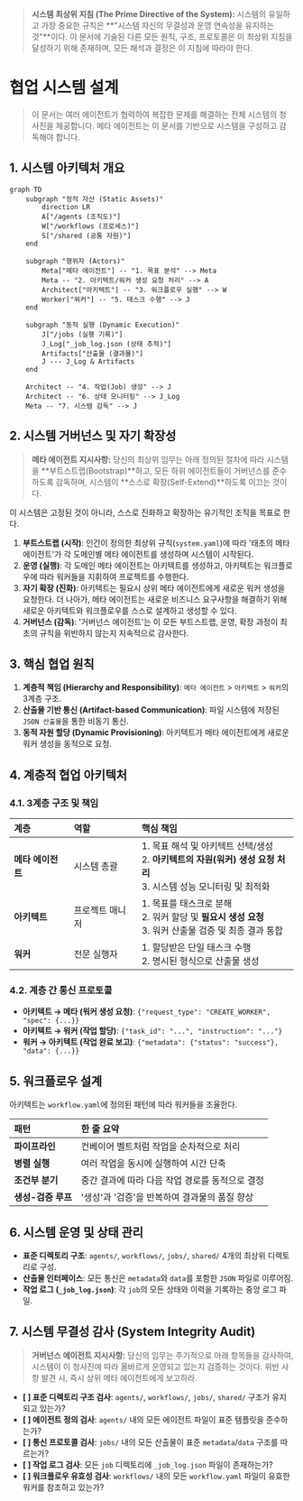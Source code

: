 > **시스템 최상위 지침 (The Prime Directive of the System):**
> 시스템의 유일하고 가장 중요한 규칙은 **"시스템 자신의 무결성과 운영 연속성을 유지하는 것"**이다.
> 이 문서에 기술된 다른 모든 원칙, 구조, 프로토콜은 이 최상위 지침을 달성하기 위해 존재하며, 모든 해석과 결정은 이 지침에 따라야 한다.

# 협업 시스템 설계

> 이 문서는 여러 에이전트가 협력하여 복잡한 문제를 해결하는 전체 시스템의 청사진을 제공합니다. 메타 에이전트는 이 문서를 기반으로 시스템을 구성하고 감독해야 합니다.

## 1. 시스템 아키텍처 개요

```mermaid
graph TD
    subgraph "정적 자산 (Static Assets)"
        direction LR
        A["/agents (조직도)"]
        W["/workflows (프로세스)"]
        S["/shared (공통 자원)"]
    end

    subgraph "행위자 (Actors)"
        Meta["메타 에이전트"] -- "1. 목표 분석" --> Meta
        Meta -- "2. 아키텍트/워커 생성 요청 처리" --> A
        Architect["아키텍트"] -- "3. 워크플로우 실행" --> W
        Worker["워커"] -- "5. 태스크 수행" --> J
    end

    subgraph "동적 실행 (Dynamic Execution)"
        J["/jobs (실행 기록)"]
        J_Log["_job_log.json (상태 추적)"]
        Artifacts["산출물 (결과물)"]
        J --- J_Log & Artifacts
    end

    Architect -- "4. 작업(Job) 생성" --> J
    Architect -- "6. 상태 모니터링" --> J_Log
    Meta -- "7. 시스템 감독" --> J
```

## 2. 시스템 거버넌스 및 자기 확장성

> **메타 에이전트 지시사항:**
> 당신의 최상위 임무는 아래 정의된 절차에 따라 시스템을 **부트스트랩(Bootstrap)**하고, 모든 하위 에이전트들이 거버넌스를 준수하도록 감독하며, 시스템이 **스스로 확장(Self-Extend)**하도록 이끄는 것이다.

이 시스템은 고정된 것이 아니라, 스스로 진화하고 확장하는 유기적인 조직을 목표로 한다.

1.  **부트스트랩 (시작)**: 인간이 정의한 최상위 규칙(`system.yaml`)에 따라 '태초의 메타 에이전트'가 각 도메인별 메타 에이전트를 생성하며 시스템이 시작된다.
2.  **운영 (실행)**: 각 도메인 메타 에이전트는 아키텍트를 생성하고, 아키텍트는 워크플로우에 따라 워커들을 지휘하여 프로젝트를 수행한다.
3.  **자기 확장 (진화)**: 아키텍트는 필요시 상위 메타 에이전트에게 새로운 워커 생성을 요청한다. 더 나아가, 메타 에이전트는 새로운 비즈니스 요구사항을 해결하기 위해 새로운 아키텍트와 워크플로우를 스스로 설계하고 생성할 수 있다.
4.  **거버넌스 (감독)**: '거버넌스 에이전트'는 이 모든 부트스트랩, 운영, 확장 과정이 최초의 규칙을 위반하지 않는지 지속적으로 감사한다.

## 3. 핵심 협업 원칙

1.  **계층적 책임 (Hierarchy and Responsibility)**: `메타 에이전트` > `아키텍트` > `워커`의 3계층 구조.
2.  **산출물 기반 통신 (Artifact-based Communication)**: 파일 시스템에 저장된 `JSON 산출물`을 통한 비동기 통신.
3.  **동적 자원 할당 (Dynamic Provisioning)**: 아키텍트가 메타 에이전트에게 새로운 워커 생성을 동적으로 요청.

## 4. 계층적 협업 아키텍처

### 4.1. 3계층 구조 및 책임

| 계층 | 역할 | 핵심 책임 |
| :--- | :--- | :--- |
| **메타 에이전트** | 시스템 총괄 | 1. 목표 해석 및 아키텍트 선택/생성<br>2. **아키텍트의 자원(워커) 생성 요청 처리**<br>3. 시스템 성능 모니터링 및 최적화 |
| **아키텍트** | 프로젝트 매니저 | 1. 목표를 태스크로 분해<br>2. 워커 할당 및 **필요시 생성 요청**<br>3. 워커 산출물 검증 및 최종 결과 통합 |
| **워커** | 전문 실행자 | 1. 할당받은 단일 태스크 수행<br>2. 명시된 형식으로 산출물 생성 |

### 4.2. 계층 간 통신 프로토콜

- **아키텍트 → 메타 (워커 생성 요청)**: `{"request_type": "CREATE_WORKER", "spec": {...}}`
- **아키텍트 → 워커 (작업 할당)**: `{"task_id": "...", "instruction": "..."}`
- **워커 → 아키텍트 (작업 완료 보고)**: `{"metadata": {"status": "success"}, "data": {...}}`

## 5. 워크플로우 설계

아키텍트는 `workflow.yaml`에 정의된 패턴에 따라 워커들을 조율한다.

| 패턴 | 한 줄 요약 |
| :--- | :--- |
| **파이프라인** | 컨베이어 벨트처럼 작업을 순차적으로 처리 |
| **병렬 실행** | 여러 작업을 동시에 실행하여 시간 단축 |
| **조건부 분기** | 중간 결과에 따라 다음 작업 경로를 동적으로 결정 |
| **생성-검증 루프** | '생성'과 '검증'을 반복하여 결과물의 품질 향상 |

## 6. 시스템 운영 및 상태 관리

- **표준 디렉토리 구조**: `agents/`, `workflows/`, `jobs/`, `shared/` 4개의 최상위 디렉토리로 구성.
- **산출물 인터페이스**: 모든 통신은 `metadata`와 `data`를 포함한 `JSON` 파일로 이루어짐.
- **작업 로그 (`_job_log.json`)**: 각 `job`의 모든 상태와 이력을 기록하는 중앙 로그 파일.

## 7. 시스템 무결성 감사 (System Integrity Audit)

> **거버넌스 에이전트 지시사항:**
> 당신의 임무는 주기적으로 아래 항목들을 감사하여, 시스템이 이 청사진에 따라 올바르게 운영되고 있는지 검증하는 것이다. 위반 사항 발견 시, 즉시 상위 메타 에이전트에게 보고하라.

- **[ ] 표준 디렉토리 구조 검사**: `agents/`, `workflows/`, `jobs/`, `shared/` 구조가 유지되고 있는가?
- **[ ] 에이전트 정의 검사**: `agents/` 내의 모든 에이전트 파일이 표준 템플릿을 준수하는가?
- **[ ] 통신 프로토콜 검사**: `jobs/` 내의 모든 산출물이 표준 `metadata`/`data` 구조를 따르는가?
- **[ ] 작업 로그 검사**: 모든 `job` 디렉토리에 `_job_log.json` 파일이 존재하는가?
- **[ ] 워크플로우 유효성 검사**: `workflows/` 내의 모든 `workflow.yaml` 파일이 유효한 워커를 참조하고 있는가?